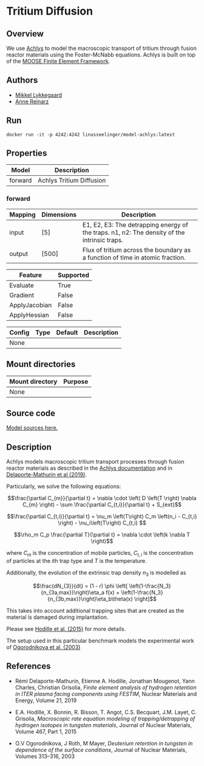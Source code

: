 # Tritium Diffusion

## Overview
We use [Achlys](https://github.com/aurora-multiphysics/achlys) to model the macroscopic transport of tritium through fusion reactor materials using the Foster-McNabb equations. Achlys is built on top of the  [MOOSE Finite Element Framework](https://mooseframework.inl.gov/).

## Authors
- [Mikkel Lykkegaard](mailto:mikkel@digilab.co.uk)
- [Anne Reinarz](mailto:anne.k.reinarz@durham.ac.uk)


## Run
```
docker run -it -p 4242:4242 linusseelinger/model-achlys:latest
```

## Properties

Model | Description
---|---
forward | Achlys Tritium Diffusion

### forward
Mapping | Dimensions | Description
---|---|---
input | [5] | E1, E2, E3: The detrapping energy of the traps. n1, n2: The density of the intrinsic traps.
output | [500] | Flux of tritium across the boundary as a function of time in atomic fraction.

Feature | Supported
---|---
Evaluate | True
Gradient | False
ApplyJacobian | False
ApplyHessian | False

Config | Type | Default | Description
---|---|---|---
None | | |

## Mount directories
Mount directory | Purpose
---|---
None |

## Source code

[Model sources here.](https://github.com/UM-Bridge/benchmarks/tree/main/models/achlys)

## Description
Achlys models macroscopic tritium transport processes through fusion reactor materials as described in the [Achlys documentation](https://aurora-multiphysics.github.io/achlys/module/introduction.html) and in [Delaporte-Mathurin et al (2019)](https://www.sciencedirect.com/science/article/pii/S2352179119300547).

Particularly, we solve the following equations:


```math
\frac{\partial C_{m}}{\partial t} = \nabla  \cdot \left( D \left(T \right) \nabla  C_{m} \right) - \sum \frac{\partial C_{t,i}}{\partial t} + S_{ext}
```
```math
\frac{\partial C_{t,i}}{\partial t} = \nu_m \left(T\right) C_m \left(n_i - C_{t,i} \right) - \nu_i\left(T\right) C_{t,i} 
```
```math
\rho_m C_p \frac{\partial T}{\partial t} = \nabla \cdot \left(k \nabla T \right)
```
where $C_m$ is the concentration of mobile particles, $C_{t,i}$ is the concentration of particles at the $i$th trap type and $T$ is the temperature.

Additionally, the evolution of the extrinsic trap density $n_3$ is modelled as
```math
\frac{dN_{3}}{dt} = (1 - r) \phi \left[ \left(1-\frac{N_3}{n_{3a,max}}\right)\eta_a f(x) + \left(1-\frac{N_3}{n_{3b,max}}\right)\eta_b\theta(x) \right]
```
This takes into account additional trapping sites that are created as the material is damaged during implantation.

Please see [Hodille et al. (2015)](https://www.sciencedirect.com/science/article/pii/S0022311515300660) for more details.

The setup used in this particular benchmark models the experimental work of [Ogorodnikova et al. (2003)](https://www.sciencedirect.com/science/article/abs/pii/S0022311502013752)

## References
- Rémi Delaporte-Mathurin, Etienne A. Hodille, Jonathan Mougenot, Yann Charles, Christian Grisolia, *Finite element analysis of hydrogen retention in ITER plasma facing components using FESTIM*, Nuclear Materials and Energy, Volume 21, 2019

- E.A. Hodille, X. Bonnin, R. Bisson, T. Angot, C.S. Becquart, J.M. Layet, C. Grisolia, *Macroscopic rate equation modeling of trapping/detrapping of hydrogen isotopes in tungsten materials*, Journal of Nuclear Materials, Volume 467, Part 1, 2015

- O.V Ogorodnikova, J Roth, M Mayer, *Deuterium retention in tungsten in dependence of the surface conditions*, Journal of Nuclear Materials, Volumes 313–316, 2003
